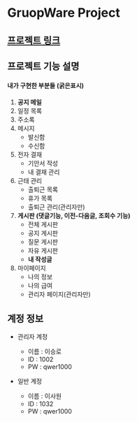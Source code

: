 GruopWare Project
================
[프로젝트 링크](http://sysout.co.kr/groupware5)
------------------------------

프로젝트 기능 설명
-----------------
#### **내가 구현한 부분들 (굵은표시)**

1. **공지 메일**     
2. 일정 목록         
3. 주소록     
4. 메시지          
   * 발신함         
   * 수신함        
5. 전자 결재     
   * 기안서 작성    
   * 내 결재 관리      
6. 근태 관리    
   * 출퇴근 목록      
   * 휴가 목록      
   * 출퇴근 관리(관리자만)    
7. **게시판 (댓글기능, 이전-다음글, 조회수 기능)**    
   * 전체 게시판          
   * 공지 게시판      
   * 질문 게시판        
   * 자유 게시판        
   * __내 작성글__    
8. 마이페이지     
   * 나의 정보     
   * 나의 급여      
   * 관리자 페이지(관리자만)    
 
계정 정보
---------

* 관리자 계정
  * 이름 : 이승로
  * ID : 1002
  * PW : qwer1000

* 일반 계정
  * 이름 : 이사원
  * ID :  1032
  * PW : qwer1000
